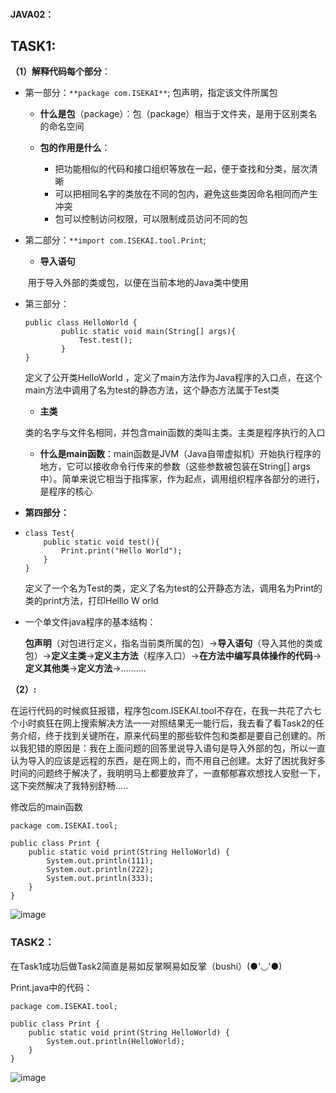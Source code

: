 #### JAVA02：

## TASK1:

**（1）解释代码每个部分**：

- 第一部分：```**package com.ISEKAI**```;    包声明，指定该文件所属包

  - **什么是包**（package）：包（package）相当于文件夹，是用于区别类名的命名空间

  - **包的作用是什么**：
    - 把功能相似的代码和接口组织等放在一起，便于查找和分类，层次清晰
    - 可以把相同名字的类放在不同的包内，避免这些类因命名相同而产生冲突
    - 包可以控制访问权限，可以限制成员访问不同的包

- 第二部分：```**import com.ISEKAI.tool.Print```;    

  - **导入语句**

  ​       用于导入外部的类或包，以便在当前本地的Java类中使用

- 第三部分：

  ```
  public class HelloWorld {
          public static void main(String[] args){
              Test.test();
          }
  }
  ```

  定义了公开类HelloWorld ，定义了main方法作为Java程序的入口点，在这个main方法中调用了名为test的静态方法，这个静态方法属于Test类

  - **主类**

  类的名字与文件名相同，并包含main函数的类叫主类。主类是程序执行的入口

  - **什么是main函数**：main函数是JVM（Java自带虚拟机）开始执行程序的地方，它可以接收命令行传来的参数（这些参数被包装在String[] args中）。简单来说它相当于指挥家，作为起点，调用组织程序各部分的进行，是程序的核心

- **第四部分：** 

- ```
  class Test{
      public static void test(){
          Print.print("Hello World");
      }
  }
  ```

  定义了一个名为Test的类，定义了名为test的公开静态方法，调用名为Print的类的print方法，打印Helllo W orld

- 一个单文件java程序的基本结构：

  **包声明**（对包进行定义，指名当前类所属的包）→**导入语句**（导入其他的类或包）→**定义主类**→**定义主方法**（程序入口）→**在方法中编写具体操作的代码**→**定义其他类**→**定义方法**→..........

**（2）:**

在运行代码的时候疯狂报错，程序包com.ISEKAI.tool不存在，在我一共花了六七个小时疯狂在网上搜索解决方法一一对照结果无一能行后，我去看了看Task2的任务介绍，终于找到关键所在，原来代码里的那些软件包和类都是要自己创建的。所以我犯错的原因是：我在上面问题的回答里说导入语句是导入外部的包，所以一直认为导入的应该是远程的东西，是在网上的，而不用自己创建。太好了困扰我好多时间的问题终于解决了，我明明马上都要放弃了，一直郁郁寡欢想找人安慰一下，这下突然解决了我特别舒畅.....

修改后的main函数

``` 
package com.ISEKAI.tool;

public class Print {
    public static void print(String HelloWorld) {
        System.out.println(111);
        System.out.println(222);
        System.out.println(333);
    }
}
```
![image](https://github.com/user-attachments/assets/94b13dec-1633-46e7-985b-fd3071d3482b)




### TASK2：

在Task1成功后做Task2简直是易如反掌啊易如反掌（bushi）(●'◡'●)



Print.java中的代码：

``` 
package com.ISEKAI.tool;

public class Print {
    public static void print(String HelloWorld) {
        System.out.println(HelloWorld);
    }
}

```

![image](https://github.com/user-attachments/assets/00e804f6-3680-46c5-9733-a756de1b3cb5)



